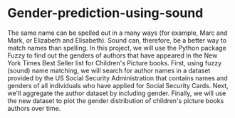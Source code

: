 # Gender-prediction-using-sound
The same name can be spelled out in a many ways (for example, Marc and Mark, or Elizabeth and Elisabeth). Sound can, therefore, be a better way to match names than spelling. In this project, we will use the Python package Fuzzy to find out the genders of authors that have appeared in the New York Times Best Seller list for Children's Picture books.  First, using fuzzy (sound) name matching, we will search for author names in a dataset provided by the US Social Security Administration that contains names and genders of all individuals who have applied for Social Security Cards. Next, we'll aggregate the author dataset by including gender. Finally, we will use the new dataset to plot the gender distribution of children's picture books authors over time.

